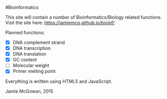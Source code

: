 #Bioinformatics

This site will contain a number of Bioinformatics/Biology related functions.
Visit the site here: https://jamiemcg.github.io/bioinf/

Planned functions:
- [X] DNA complement strand
- [X] DNA transcription
- [X] DNA translation
- [x] GC content
- [ ] Molecular weight
- [X] Primer melting point

Everything is written using HTML5 and JavaScript.

Jamie McGowan, 2015
